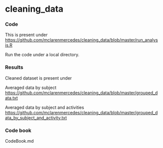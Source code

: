 cleaning_data
=============

### Code
This is present under https://github.com/mclarenmercedes/cleaning_data/blob/master/run_analysis.R

Run the code under a local directory.

### Results
Cleaned dataset is present under

Averaged data by subject  https://github.com/mclarenmercedes/cleaning_data/blob/master/grouped_data.txt

Averaged data by subject and activities https://github.com/mclarenmercedes/cleaning_data/blob/master/grouped_data_by_subject_and_activity.txt

### Code book
CodeBook.md

